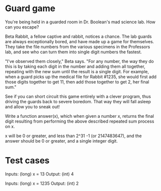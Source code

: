 Guard game
==========

You're being held in a guarded room in Dr. Boolean's mad science lab.
How can you escape?

Beta Rabbit, a fellow captive and rabbit, notices a chance. The lab guards are
always exceptionally bored, and have made up a game for themselves. They take
the file numbers from the various specimens in the Professors lab, and see who
can turn them into single digit numbers the fastest.

"I've observed them closely," Beta says. "For any number, the way they do this
is by taking each digit in the number and adding them all together, repeating
with the new sum until the result is a single digit. For example, when a guard
picks up the medical file for Rabbit #1235, she would first add those digits
together to get 11, then add those together to get 2, her final sum."

See if you can short circuit this game entirely with a clever program, thus
driving the guards back to severe boredom. That way they will fall asleep and
allow you to sneak out!

Write a function answer(x), which when given a number x, returns the final
digit resulting from performing the above described repeated sum process on x.

x will be 0 or greater, and less than 2^31 -1 (or 2147483647), and the answer
should be 0 or greater, and a single integer digit.

Test cases
==========

Inputs:
    (long) x = 13
Output:
    (int) 4

Inputs:
    (long) x = 1235
Output:
    (int) 2
